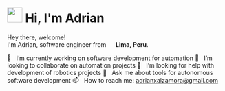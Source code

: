 # <img src="https://cdn.jsdelivr.net/gh/Th3Wall/assets-cdn/PersonalGithubReadme/HandGreet.gif" width="35px" height="35px" />&nbsp;<b>Hi, I'm Adrian</b>

<p>Hey there, welcome!</br>
  I'm Adrian, software engineer from <img src="https://img.icons8.com/fluency/48/000000/peru-circular.png" width="14px"/> <b>Lima, Peru</b>.</p>

  🔭 &nbsp; I’m currently working on software development for automation
  👯 &nbsp; I’m looking to collaborate on automation projects
  🤔 &nbsp; I’m looking for help with development of robotics projects
  💬 &nbsp; Ask me about tools for autonomous software development 
  📫 &nbsp; How to reach me: adrianxalzamora@gmail.com
</p>

  
<!--
**MechaXAI/MechaXAI** is a ✨ _special_ ✨ repository because its `README.md` (this file) appears on your GitHub profile.

Here are some ideas to get you started:

- 🔭 I’m currently working on software development for automation
- 🌱 I’m currently learning ...
- 👯 I’m looking to collaborate on automation projects
- 🤔 I’m looking for help with development of robotics projects
- 💬 Ask me about tools for autonomous software development 
- 📫 How to reach me: adrianxalzamora@gmail.com
 

- ⚡ Fun fact: ...
-->
